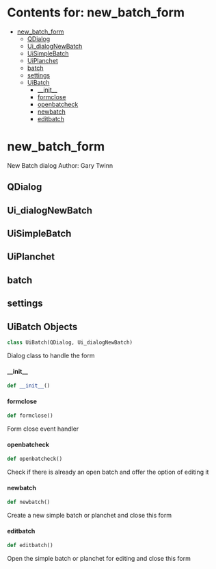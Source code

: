 # Contents for: new_batch_form

* [new\_batch\_form](#new_batch_form)
  * [QDialog](#new_batch_form.QDialog)
  * [Ui\_dialogNewBatch](#new_batch_form.Ui_dialogNewBatch)
  * [UiSimpleBatch](#new_batch_form.UiSimpleBatch)
  * [UiPlanchet](#new_batch_form.UiPlanchet)
  * [batch](#new_batch_form.batch)
  * [settings](#new_batch_form.settings)
  * [UiBatch](#new_batch_form.UiBatch)
    * [\_\_init\_\_](#new_batch_form.UiBatch.__init__)
    * [formclose](#new_batch_form.UiBatch.formclose)
    * [openbatcheck](#new_batch_form.UiBatch.openbatcheck)
    * [newbatch](#new_batch_form.UiBatch.newbatch)
    * [editbatch](#new_batch_form.UiBatch.editbatch)

<a id="new_batch_form"></a>

# new\_batch\_form

New Batch dialog
Author: Gary Twinn

<a id="new_batch_form.QDialog"></a>

## QDialog

<a id="new_batch_form.Ui_dialogNewBatch"></a>

## Ui\_dialogNewBatch

<a id="new_batch_form.UiSimpleBatch"></a>

## UiSimpleBatch

<a id="new_batch_form.UiPlanchet"></a>

## UiPlanchet

<a id="new_batch_form.batch"></a>

## batch

<a id="new_batch_form.settings"></a>

## settings

<a id="new_batch_form.UiBatch"></a>

## UiBatch Objects

```python
class UiBatch(QDialog, Ui_dialogNewBatch)
```

Dialog class to handle the form

<a id="new_batch_form.UiBatch.__init__"></a>

#### \_\_init\_\_

```python
def __init__()
```

<a id="new_batch_form.UiBatch.formclose"></a>

#### formclose

```python
def formclose()
```

Form close event handler

<a id="new_batch_form.UiBatch.openbatcheck"></a>

#### openbatcheck

```python
def openbatcheck()
```

Check if there is already an open batch and offer the option of editing it

<a id="new_batch_form.UiBatch.newbatch"></a>

#### newbatch

```python
def newbatch()
```

Create a new simple batch or planchet and close this form

<a id="new_batch_form.UiBatch.editbatch"></a>

#### editbatch

```python
def editbatch()
```

Open the simple batch or planchet for editing and close this form

